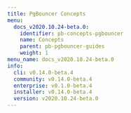 ```yaml
---
title: PgBouncer Concepts
menu:
  docs_v2020.10.24-beta.0:
    identifier: pb-concepts-pgbouncer
    name: Concepts
    parent: pb-pgbouncer-guides
    weight: 1
menu_name: docs_v2020.10.24-beta.0
info:
  cli: v0.14.0-beta.4
  community: v0.14.0-beta.4
  enterprise: v0.1.0-beta.4
  installer: v0.14.0-beta.4
  version: v2020.10.24-beta.0
---
```


